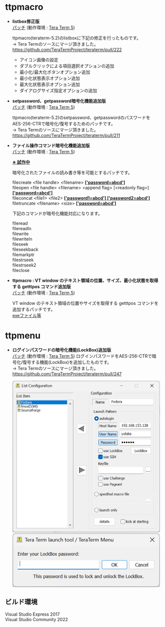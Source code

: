﻿# ttpmacro

  - **listbox修正版**  
    [パッチ](https://github.com/TeraTermProject/teraterm/commit/7b3ccb4fe2999557aa7e17d6e0ceeb15156b9633)
    (動作環境 : [Tera Term 5](https://teratermproject.github.io/))

    ttpmacro(teraterm-5.2)のlistboxに下記の修正を行ったものです。  
    → Tera Termのソースにマージ頂きました。https://github.com/TeraTermProject/teraterm/pull/222

    - アイコン画像の設定
    - ダブルクリックによる項目選択オプションの追加
    - 最小化/最大化ボタンオプション追加
    - 最小化状態表示オプション追加
    - 最大化状態表示オプション追加
    - ダイアログサイズ指定オプションの追加
  
  - **setpassword、getpassword暗号化機能追加版**  
    [パッチ](https://github.com/TeraTermProject/teraterm/commit/e7d5453bfb6813567b24d90692b79e4c0060949a)
    (動作環境 : [Tera Term 5](https://teratermproject.github.io/))

    ttpmacro(teraterm-5.2)のsetpassword、getpasswordのパスワードをAES-256-CTRで暗号化/復号するためのパッチです。  
    → Tera Termのソースにマージ頂きました。https://github.com/TeraTermProject/teraterm/pull/211

  - **ファイル操作コマンド暗号化機能追加版**  
    [パッチ](https://github.com/hkanou/ttpmacro/tree/main/ttpmacro3)
    (動作環境 : [Tera Term 5](https://teratermproject.github.io/))
  
    **<ins>※ 試作中</ins>**  
  
    暗号化されたファイルの読み書き等を可能とするパッチです。  
    
    filecreate \<file handle\> \<filename\> **<ins>['password=abcd']</ins>**  
    fileopen \<file handle\> \<filename\> \<append flag\> [\<readonly flag\>] **<ins>['password=abcd']</ins>**  
    fileconcat \<file1\> \<file2\> **<ins>['password1=abcd'] ['password2=abcd']</ins>**  
    filetruncate \<filename\> \<size\> **<ins>['password=abcd']</ins>**  
    
    下記のコマンドが暗号化機能対応になります。  
  
    fileread  
    filereadln  
    filewrite  
    filewriteln  
    fileseek  
    fileseekback  
    filemarkptr  
    filestrseek  
    filestrseek2  
    fileclose  

  - **ttpmacro : VT window のテキスト領域の位置、サイズ、最小化状態を取得する getttpos コマンド追加版**  
    [パッチ](https://github.com/TeraTermProject/teraterm/pull/269/files)
    (動作環境 : [Tera Term 5](https://teratermproject.github.io/))

    VT window のテキスト領域の位置やサイズを取得する getttpos コマンドを追加するパッチです。  
    [exeファイル等](https://github.com/hkanou/ttpmacro/tree/main/ttpmacro4/Release)

# ttpmenu

  - **ログインパスワードの暗号化機能(LockBox)追加版**  
    [パッチ](https://github.com/TeraTermProject/teraterm/pull/247/files)
    (動作環境 : [Tera Term 5](https://teratermproject.github.io/))
    ログインパスワードをAES-256-CTRで暗号化/復号する機能(LockBox)を追加したものです。  
    → Tera Termのソースにマージ頂きました。https://github.com/TeraTermProject/teraterm/pull/247
  
    ![ttpmenu Image1](ttpmenu1/image/ttpmenu1.png)  
    ![ttpmenu Image2](ttpmenu1/image/ttpmenu2.png)

## ビルド環境

  Visual Studio Express 2017  
  Visual Studio Community 2022
